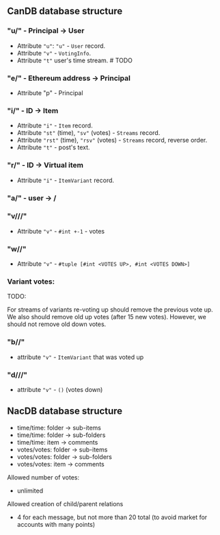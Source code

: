 ## CanDB database structure

### "u/" - Principal -> User
- Attribute `"u"`: `"u"` - `User` record.
- Attribute `"v"` - `VotingInfo`.
- Attribute `"t"` user's time stream. # TODO
### "e/" - Ethereum address -> Principal
- Attribute "p" - Principal
### "i/" - ID -> Item
- Attribute `"i"` - `Item` record.
- Attribute `"st"` (time), `"sv"` (votes) - `Streams` record.
- Attribute `"rst"` (time), `"rsv"` (votes) - `Streams` record, reverse order.
- Attribute `"t"` - post's text.
### "r/" - ID -> Virtual item
- Attribute `"i"` - `ItemVariant` record.
### "a/" - user -> <buyer affiliate>/<seller affiliate>
### "v/<principal>/<parent>/<child>"
- Attribute `"v"` -  `#int +-1` - votes
### "w/<parent>/<child>"
- Attribute `"v"` - `#tuple [#int <VOTES UP>, #int <VOTES DOWN>]`

### Variant votes:

TODO:

For streams of variants re-voting up should remove the previous vote up.
We also should remove old up votes (after 15 new votes).
However, we should not remove old down votes.

### "b/<item>/<user>"
- attribute `"v"` - `ItemVariant` that was voted up
### "d/<item>/<user>/<item-variant>"
- attribute `"v"` - `()` (votes down)

## NacDB database structure
* time/time: folder -> sub-items
* time/time: folder -> sub-folders
* time/time: item -> comments
* votes/votes: folder -> sub-items
* votes/votes: folder -> sub-folders
* votes/votes: item -> comments

Allowed number of votes:

- unlimited

Allowed creation of child/parent relations

- 4 for each message, but not more than 20 total (to avoid market for accounts with many points)
